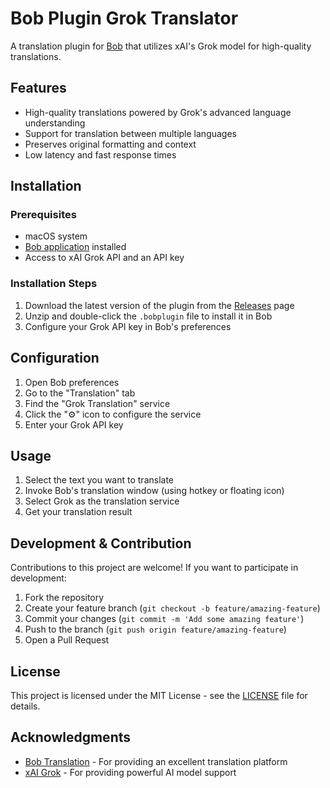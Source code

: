 # Bob Plugin Grok Translator

A translation plugin for [Bob](https://bobtranslate.com/) that utilizes xAI's Grok model for high-quality translations.

## Features

- High-quality translations powered by Grok's advanced language understanding
- Support for translation between multiple languages
- Preserves original formatting and context
- Low latency and fast response times

## Installation

### Prerequisites

- macOS system
- [Bob application](https://bobtranslate.com/) installed
- Access to xAI Grok API and an API key

### Installation Steps

1. Download the latest version of the plugin from the [Releases](https://github.com/n-AChegYag/bob-plugin-grok-translator/releases) page
2. Unzip and double-click the `.bobplugin` file to install it in Bob
3. Configure your Grok API key in Bob's preferences

## Configuration

1. Open Bob preferences
2. Go to the "Translation" tab
3. Find the "Grok Translation" service
4. Click the "⚙️" icon to configure the service
5. Enter your Grok API key

## Usage

1. Select the text you want to translate
2. Invoke Bob's translation window (using hotkey or floating icon)
3. Select Grok as the translation service
4. Get your translation result

## Development & Contribution

Contributions to this project are welcome! If you want to participate in development:

1. Fork the repository
2. Create your feature branch (`git checkout -b feature/amazing-feature`)
3. Commit your changes (`git commit -m 'Add some amazing feature'`)
4. Push to the branch (`git push origin feature/amazing-feature`)
5. Open a Pull Request

## License

This project is licensed under the MIT License - see the [LICENSE](LICENSE) file for details.

## Acknowledgments

- [Bob Translation](https://bobtranslate.com/) - For providing an excellent translation platform
- [xAI Grok](https://x.ai/) - For providing powerful AI model support
